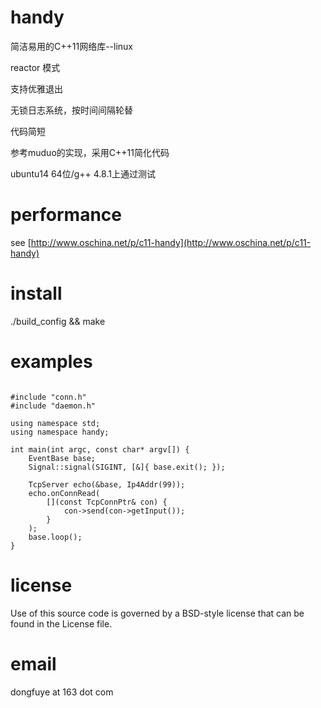 handy
====

简洁易用的C++11网络库--linux

reactor 模式

支持优雅退出

无锁日志系统，按时间间隔轮替

代码简短

参考muduo的实现，采用C++11简化代码

ubuntu14 64位/g++ 4.8.1上通过测试

performance
====
see [http://www.oschina.net/p/c11-handy](http://www.oschina.net/p/c11-handy)

install
====
./build_config && make

examples
====
<pre><code>
#include "conn.h"
#include "daemon.h"

using namespace std;
using namespace handy;

int main(int argc, const char* argv[]) {
    EventBase base;
    Signal::signal(SIGINT, [&]{ base.exit(); });

    TcpServer echo(&base, Ip4Addr(99));
    echo.onConnRead(
        [](const TcpConnPtr& con) { 
            con->send(con->getInput());
        }
    );
    base.loop();
}
</code></pre>
license
====
Use of this source code is governed by a BSD-style
license that can be found in the License file.

email
====
dongfuye at 163 dot com
